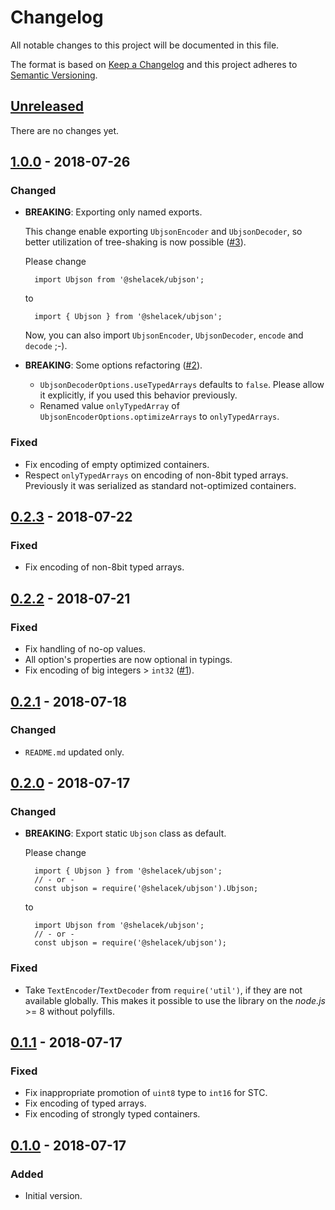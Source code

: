 # Changelog

All notable changes to this project will be documented in this file.

The format is based on [Keep a Changelog](http://keepachangelog.com/en/1.0.0/)
and this project adheres to [Semantic Versioning](http://semver.org/spec/v2.0.0.html).


## [Unreleased]

There are no changes yet.


## [1.0.0] - 2018-07-26

### Changed

- **BREAKING**: Exporting only named exports.

    This change enable exporting `UbjsonEncoder` and `UbjsonDecoder`, so better utilization
    of tree-shaking is now possible ([#3](https://bitbucket.org/shelacek/ubjson/issues/3)).
      
    Please change

        import Ubjson from '@shelacek/ubjson';

    to

        import { Ubjson } from '@shelacek/ubjson';
  
    Now, you can also import `UbjsonEncoder`, `UbjsonDecoder`, `encode` and `decode` ;-).

- **BREAKING**: Some options refactoring ([#2](https://bitbucket.org/shelacek/ubjson/issues/2)).
    - `UbjsonDecoderOptions.useTypedArrays` defaults to `false`. Please allow it explicitly, if you
      used this behavior previously.
    - Renamed value `onlyTypedArray` of `UbjsonEncoderOptions.optimizeArrays` to `onlyTypedArrays`.


### Fixed

- Fix encoding of empty optimized containers.
- Respect `onlyTypedArrays` on encoding of non-8bit typed arrays. Previously it was serialized
  as standard not-optimized containers.


## [0.2.3] - 2018-07-22

### Fixed

- Fix encoding of non-8bit typed arrays.


## [0.2.2] - 2018-07-21

### Fixed

- Fix handling of no-op values.
- All option's properties are now optional in typings.
- Fix encoding of big integers > `int32` ([#1](https://bitbucket.org/shelacek/ubjson/issues/1)).


## [0.2.1] - 2018-07-18

### Changed

-  `README.md` updated only.


## [0.2.0] - 2018-07-17

### Changed

- **BREAKING**: Export static `Ubjson` class as default.

    Please change

        import { Ubjson } from '@shelacek/ubjson';
        // - or -
        const ubjson = require('@shelacek/ubjson').Ubjson;

    to

        import Ubjson from '@shelacek/ubjson';
        // - or -
        const ubjson = require('@shelacek/ubjson');


### Fixed

- Take `TextEncoder`/`TextDecoder` from `require('util')`, if they are not available globally.
  This makes it possible to use the library on the *node.js* >= 8 without polyfills.


## [0.1.1] - 2018-07-17

### Fixed

- Fix inappropriate promotion of `uint8` type to `int16` for STC.
- Fix encoding of typed arrays.
- Fix encoding of strongly typed containers.


## [0.1.0] - 2018-07-17

### Added

- Initial version.


[Unreleased]: https://bitbucket.org/shelacek/ubjson/branches/compare/master..v1.0.0
[1.0.0]: https://bitbucket.org/shelacek/ubjson/branches/compare/v1.0.0..v0.2.3
[0.2.3]: https://bitbucket.org/shelacek/ubjson/branches/compare/v0.2.3..v0.2.2
[0.2.2]: https://bitbucket.org/shelacek/ubjson/branches/compare/v0.2.2..v0.2.1
[0.2.1]: https://bitbucket.org/shelacek/ubjson/branches/compare/v0.2.1..v0.2.0
[0.2.0]: https://bitbucket.org/shelacek/ubjson/branches/compare/v0.2.0..v0.1.1
[0.1.1]: https://bitbucket.org/shelacek/ubjson/branches/compare/v0.1.1..v0.1.0
[0.1.0]: https://bitbucket.org/shelacek/ubjson/commits/tag/v0.1.0
